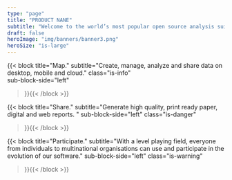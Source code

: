 ```yaml
---
type: "page"
title: "PRODUCT NANE"
subtitle: "Welcome to the world’s most popular open source analysis suite."
draft: false
heroImage: "img/banners/banner3.png"
heroSize: "is-large"
---
```


{{< block
    title="Map."
    subtitle="Create, manage, analyze and share data on desktop, mobile and cloud."
    class="is-info"    
    sub-block-side="left"

>}}{{< /block >}}

{{< block
    title="Share."
    subtitle="Generate high quality, print ready paper, digital and web reports. "
    sub-block-side="left"
    class="is-danger"    
>}}{{< /block >}}


{{< block
    title="Participate."
    subtitle="With a level playing field, everyone from individuals to multinational organisations can use and participate in the evolution of our software."
    sub-block-side="left"
    class="is-warning"    
>}}{{< /block >}}
